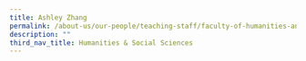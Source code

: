 ```yaml
---
title: Ashley Zhang
permalink: /about-us/our-people/teaching-staff/faculty-of-humanities-and-social-sciences/ashley-zhang/
description: ""
third_nav_title: Humanities & Social Sciences
---
```

